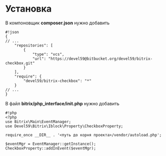 # Установка #

В компоновщик **composer.json** нужно добавить

```
#!json
{
// ...
    "repositories": [
        {
            "type": "vcs",
            "url": "https://devel59@bitbucket.org/devel59/bitrix-checkbox.git"
        }
    ],
    "require": {
        "devel59/bitrix-checkbox": "*"
    }
// ...
}
```
В файл **bitrix/php_interface/init.php** нужно добавить

```
#!php
<?php
use Bitrix\Main\EventManager;
use Devel59\Bitrix\Iblock\Property\CheckboxProperty;

require_once __DIR__ . '<путь до корня проекта>/vendor/autoload.php';

$eventMgr = EventManager::getInstance();
CheckboxProperty::addInEvent($eventMgr);
```